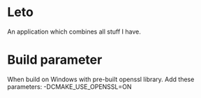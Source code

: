 Leto
======

An application which combines all stuff I have.

Build parameter
===
When build on Windows with pre-built openssl library.
Add these parameters:
-DCMAKE_USE_OPENSSL=ON
 
